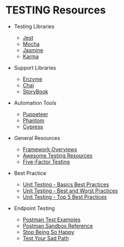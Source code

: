# TESTING Resources

* Testing Libraries

  * [Jest](https://facebook.github.io/jest/)
  * [Mocha](https://mochajs.org/)
  * [Jasmine](https://jasmine.github.io/)
  * [Karma](https://karma-runner.github.io/1.0/index.html)

* Support Libraries

  * [Enzyme](http://airbnb.io/enzyme/docs/api/)
  * [Chai](http://chaijs.com/)
  * [StoryBook](https://storybook.js.org/)

* Automation Tools

  * [Puppeteer](https://github.com/GoogleChrome/puppeteer)
  * [Phantom](http://phantomjs.org/)
  * [Cypress](https://www.cypress.io/)

* General Resources

  * [Framework Overviews](https://medium.com/powtoon-engineering/a-complete-guide-to-testing-javascript-in-2017-a217b4cd5a2a)
  * [Awesome Testing Resources](https://github.com/TheJambo/awesome-testing)
  * [Five-Factor Testing](https://www.devmynd.com/blog/five-factor-testing/)

* Best Practice

  * [Unit Testing - Basics Best Practices](https://stackify.com/unit-testing-basics-best-practices/)
  * [Unit Testing - Best and Worst Practices](http://blog.stevensanderson.com/2009/08/24/writing-great-unit-tests-best-and-worst-practises/)
  * [Unit Testing - Top 5 Best Practices](https://www.developer.com/mgmt/top-five-best-practices-for-writing-unit-test-scripts.html)

* Endpoint Testing

  * [Postman Test Examples](https://www.getpostman.com/docs/postman/scripts/test_examples)
  * [Postman Sandbox Reference](https://www.getpostman.com/docs/postman/scripts/postman_sandbox_api_reference)
  * [Stop Being So Happy](https://crmbusiness.wordpress.com/2015/04/29/developers-need-to-stop-being-so-happy/)
  * [Test Your Sad Path](http://blog.dcycle.com/blog/63/test-your-sad-path-first/)
